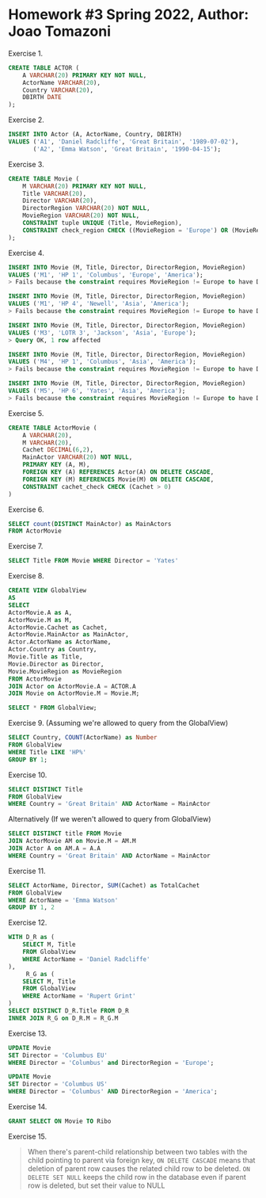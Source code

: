 Homework #3
Spring 2022,
Author: Joao Tomazoni
=====================

Exercise 1.
```SQL
CREATE TABLE ACTOR (
    A VARCHAR(20) PRIMARY KEY NOT NULL,
    ActorName VARCHAR(20),
    Country VARCHAR(20),
    DBIRTH DATE
);
```

Exercise 2.
```SQL
INSERT INTO Actor (A, ActorName, Country, DBIRTH)
VALUES ('A1', 'Daniel Radcliffe', 'Great Britain', '1989-07-02'),
       ('A2', 'Emma Watson', 'Great Britain', '1990-04-15');
```

Exercise 3.
```SQL
CREATE TABLE Movie (
    M VARCHAR(20) PRIMARY KEY NOT NULL,
    Title VARCHAR(20),
    Director VARCHAR(20),
    DirectorRegion VARCHAR(20) NOT NULL,
    MovieRegion VARCHAR(20) NOT NULL,
    CONSTRAINT tuple UNIQUE (Title, MovieRegion),
    CONSTRAINT check_region CHECK ((MovieRegion = 'Europe') OR (MovieRegion <> 'Europe' AND DirectorRegion = 'America'))
);
```

Exercise 4.
```SQL
INSERT INTO Movie (M, Title, Director, DirectorRegion, MovieRegion)
VALUES ('M1', 'HP 1', 'Columbus', 'Europe', 'America');
> Fails because the constraint requires MovieRegion != Europe to have DirectorRegion = America

INSERT INTO Movie (M, Title, Director, DirectorRegion, MovieRegion)
VALUES ('M1', 'HP 4', 'Newell', 'Asia', 'America');
> Fails because the constraint requires MovieRegion != Europe to have DirectorRegion = America

INSERT INTO Movie (M, Title, Director, DirectorRegion, MovieRegion)
VALUES ('M3', 'LOTR 3', 'Jackson', 'Asia', 'Europe');
> Query OK, 1 row affected

INSERT INTO Movie (M, Title, Director, DirectorRegion, MovieRegion)
VALUES ('M4', 'HP 1', 'Columbus', 'Asia', 'America');
> Fails because the constraint requires MovieRegion != Europe to have DirectorRegion = America

INSERT INTO Movie (M, Title, Director, DirectorRegion, MovieRegion)
VALUES ('M5', 'HP 6', 'Yates', 'Asia', 'America');
> Fails because the constraint requires MovieRegion != Europe to have DirectorRegion = America
```

Exercise 5.
```SQL
CREATE TABLE ActorMovie (
    A VARCHAR(20),
    M VARCHAR(20),
    Cachet DECIMAL(6,2),
    MainActor VARCHAR(20) NOT NULL,
    PRIMARY KEY (A, M),
    FOREIGN KEY (A) REFERENCES Actor(A) ON DELETE CASCADE,
    FOREIGN KEY (M) REFERENCES Movie(M) ON DELETE CASCADE,
    CONSTRAINT cachet_check CHECK (Cachet > 0)
)
```

Exercise 6.
```SQL
SELECT count(DISTINCT MainActor) as MainActors
FROM ActorMovie
```

Exercise 7.
```SQL
SELECT Title FROM Movie WHERE Director = 'Yates'
```

Exercise 8.
```SQL
CREATE VIEW GlobalView
AS
SELECT
ActorMovie.A as A,
ActorMovie.M as M,
ActorMovie.Cachet as Cachet,
ActorMovie.MainActor as MainActor,
Actor.ActorName as ActorName,
Actor.Country as Country,
Movie.Title as Title,
Movie.Director as Director,
Movie.MovieRegion as MovieRegion
FROM ActorMovie
JOIN Actor on ActorMovie.A = ACTOR.A
JOIN Movie on ActorMovie.M = Movie.M;

SELECT * FROM GlobalView;
```

Exercise 9. (Assuming we're allowed to query from the GlobalView)
```SQL
SELECT Country, COUNT(ActorName) as Number
FROM GlobalView
WHERE Title LIKE 'HP%'
GROUP BY 1;
```

Exercise 10.
```SQL
SELECT DISTINCT Title
FROM GlobalView
WHERE Country = 'Great Britain' AND ActorName = MainActor
```

Alternatively (If we weren't allowed to query from GlobalView)
```SQL
SELECT DISTINCT title FROM Movie
JOIN ActorMovie AM on Movie.M = AM.M
JOIN Actor A on AM.A = A.A
WHERE Country = 'Great Britain' AND ActorName = MainActor
```

Exercise 11.
```SQL
SELECT ActorName, Director, SUM(Cachet) as TotalCachet
FROM GlobalView
WHERE ActorName = 'Emma Watson'
GROUP BY 1, 2
```

Exercise 12.
```SQL
WITH D_R as (
    SELECT M, Title
    FROM GlobalView
    WHERE ActorName = 'Daniel Radcliffe'
),
     R_G as (
    SELECT M, Title
    FROM GlobalView
    WHERE ActorName = 'Rupert Grint'
)
SELECT DISTINCT D_R.Title FROM D_R
INNER JOIN R_G on D_R.M = R_G.M
```

Exercise 13.
```SQL
UPDATE Movie
SET Director = 'Columbus EU'
WHERE Director = 'Columbus' and DirectorRegion = 'Europe';

UPDATE Movie
SET Director = 'Columbus US'
WHERE Director = 'Columbus' AND DirectorRegion = 'America';
```

Exercise 14.
```SQL
GRANT SELECT ON Movie TO Ribo
```

Exercise 15.
> When there's parent-child relationship between two tables with the child pointing to parent via foreign key, `ON DELETE CASCADE` means that deletion of parent row causes the related child row to be deleted. `ON DELETE SET NULL` keeps the child row in the database even if parent row is deleted, but set their value to NULL
